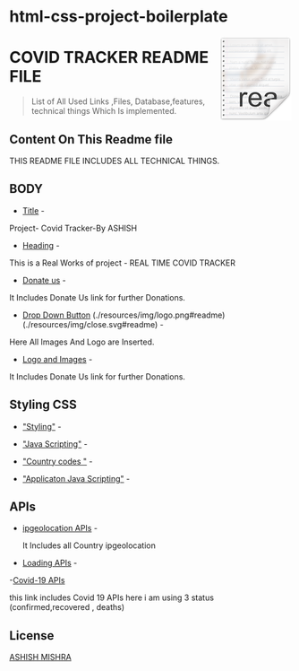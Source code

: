 # html-css-project-boilerplate
<img src="icon.png" align="right" />

# COVID TRACKER README FILE

> List of All Used Links ,Files, Database,features, technical things Which Is implemented.

## Content On This Readme file

THIS README FILE INCLUDES ALL TECHNICAL THINGS.

## BODY

- [Title](https://mashish294.github.io/HTML---CSS-Mini-Project---Fundamentals-of-web-development-The-Internet-Analogy---anvmpxgggt2t/#readme) -

 Project- Covid Tracker-By ASHISH

- [Heading](https://mashish294.github.io/HTML---CSS-Mini-Project---Fundamentals-of-web-development-The-Internet-Analogy---anvmpxgggt2t/#readme) - 

This  is a Real Works of project - REAL TIME COVID TRACKER

- [Donate us](www.paytm.com/mashish294@ybl#readme) - 

 It Includes Donate Us link for further Donations.

 - [Drop Down Button](https://covid19.who.int/#readme)
                     (./resources/img/logo.png#readme)
                     (./resources/img/close.svg#readme) - 

 Here All Images And Logo are Inserted.

- [Logo and Images](https://github.com/matiassingers/awesome-readme/blob/master/icon.png?raw=true#readme) - 

 It Includes Donate Us link for further Donations.


## Styling CSS

- ["Styling"](./resources/css/style.css#readme) - 

- ["Java Scripting"](https://cdnjs.cloudflare.com/ajax/libs/Chart.js/2.9.3/Chart.min.js) -

- ["Country codes "](resources/js/countries.js) -

- ["Applicaton Java Scripting"](resources/js/app.js) -


## APIs


- [ipgeolocation APIs](https://api.ipgeolocation.io/ipgeo?apiKey=14c7928d2aef416287e034ee91cd360d#readme) -

  It Includes all Country ipgeolocation

- [Loading APIs](https://developer.mozilla.org/en-US/docs/Web/API/HTMLImageElement/loading#readme) -

 
-[Covid-19 APIs](https://api.covid19api.com/total/country/)

  this link includes Covid 19 APIs
  here i am using 3 status (confirmed,recovered , deaths)



## License

[ASHISH MISHRA](https://mashish294.github.io/HTML---CSS-Mini-Project---Fundamentals-of-web-development-The-Internet-Analogy---anvmpxgggt2t/)
